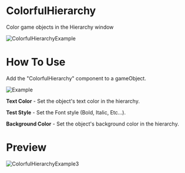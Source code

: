 # ColorfulHierarchy
Color game objects in the Hierarchy window

![ColorfulHierarchyExample](https://github.com/neveBr/ColorfulHierarchy/assets/66878140/6867144a-f6ce-4816-920e-f2625c81f64d)


# How To Use
Add the "ColorfulHierarchy" component to a gameObject.

![Example](https://github.com/neveBr/ColorfulHierarchy/assets/66878140/c007ecea-e3e7-4fa2-8804-60df4374d3f5)

**Text Color** - Set the object's text color in the hierarchy.

**Test Style** - Set the Font style (Bold, Italic, Etc...).

**Background Color** - Set the object's background color in the hierarchy.

# Preview


![ColorfulHierarchyExample3](https://github.com/neveBr/ColorfulHierarchy/assets/66878140/b6e0a208-76f2-4547-a8c2-7726612617d5)


